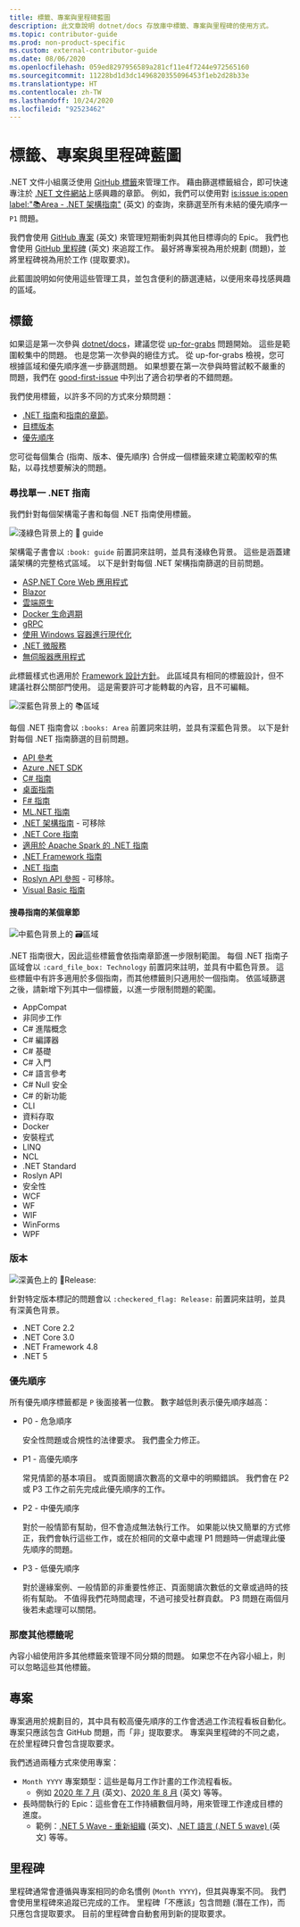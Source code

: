 ```yaml
---
title: 標籤、專案與里程碑藍圖
description: 此文章說明 dotnet/docs 存放庫中標籤、專案與里程碑的使用方式。
ms.topic: contributor-guide
ms.prod: non-product-specific
ms.custom: external-contributor-guide
ms.date: 08/06/2020
ms.openlocfilehash: 059ed8297956589a281cf11e4f7244e972565160
ms.sourcegitcommit: 11228bd1d3dc1496820355096453f1eb2d28b33e
ms.translationtype: HT
ms.contentlocale: zh-TW
ms.lasthandoff: 10/24/2020
ms.locfileid: "92523462"
---
```

# <a name="labels-projects-and-milestones-roadmap"></a>標籤、專案與里程碑藍圖

.NET 文件小組廣泛使用 [GitHub 標籤](https://github.com/dotnet/docs/labels)來管理工作。 藉由篩選標籤組合，即可快速專注於 [.NET 文件網站](https://docs.microsoft.com/dotnet)上感興趣的章節。 例如，我們可以使用對 [is:issue is:open label:":books:Area - .NET 架構指南"](https://github.com/dotnet/docs/issues?q=is%3Aissue+is%3Aopen+label%3A%22%3Abooks%3A+Area+-+.NET+Architecture+Guide%22) \(英文\) 的查詢，來篩選至所有未結的優先順序一 `P1` 問題。

我們會使用 [GitHub 專案](https://github.com/dotnet/docs/projects) \(英文\) 來管理短期衝刺與其他目標導向的 Epic。 我們也會使用 [GitHub 里程碑](https://github.com/dotnet/docs/milestones) \(英文\) 來追蹤工作。 最好將專案視為用於規劃 (問題)，並將里程碑視為用於工作 (提取要求)。

此藍圖說明如何使用這些管理工具，並包含便利的篩選連結，以便用來尋找感興趣的區域。

## <a name="labels"></a>標籤

如果這是第一次參與 [dotnet/docs](https://github.com/dotnet/docs)，建議您從 [up-for-grabs](https://github.com/dotnet/docs/labels/up-for-grabs) 問題開始。 這些是範圍較集中的問題。 也是您第一次參與的絕佳方式。 從 up-for-grabs 檢視，您可根據區域和優先順序進一步篩選問題。 如果想要在第一次參與時嘗試較不嚴重的問題，我們在 [good-first-issue](https://github.com/dotnet/docs/labels/good-first-issue) 中列出了適合初學者的不錯問題。

我們使用標籤，以許多不同的方式來分類問題：

- [.NET 指南](#find-a-single-net-guide)和[指南的章節](#search-one-section-of-a-guide)。
- [目標版本](#releases)
- [優先順序](#priority)

您可從每個集合 (指南、版本、優先順序) 合併成一個標籤來建立範圍較窄的焦點，以尋找想要解決的問題。

### <a name="find-a-single-net-guide"></a>尋找單一 .NET 指南

我們針對每個架構電子書和每個 .NET 指南使用標籤。

![淺綠色背景上的 :book: guide](./media/labels-projects/guide.png "架構指南標籤的前置詞")

架構電子書會以 `:book: guide` 前置詞來註明，並具有淺綠色背景。 這些是涵蓋建議架構的完整格式區域。 以下是針對每個 .NET 架構指南篩選的目前問題。

- [ASP.NET Core Web 應用程式](https://github.com/dotnet/docs/labels/%3Abook%3A%20guide%20-%20ASP.NET%20Core%20web%20apps)
- [Blazor](https://github.com/dotnet/docs/labels/%3Abook%3A%20guide%20-%20Blazor)
- [雲端原生](https://github.com/dotnet/docs/labels/%3Abook%3A%20guide%20-%20Cloud%20Native)
- [Docker 生命週期](https://github.com/dotnet/docs/labels/%3Abook%3A%20guide%20-%20Docker%20lifecycle)
- [gRPC](https://github.com/dotnet/docs/labels/%3Abook%3A%20guide%20-%20gRPC)
- [使用 Windows 容器進行現代化](https://github.com/dotnet/docs/labels/%3Abook%3A%20guide%20-%20Modernizing%20w%2F%20Windows%20containers)
- [.NET 微服務](https://github.com/dotnet/docs/labels/%3Abook%3A%20guide%20-%20.NET%20Microservices)
- [無伺服器應用程式](https://github.com/dotnet/docs/labels/%3Abook%3A%20guide%20-%20Serverless%20apps)

此標籤樣式也適用於 [Framework 設計方針](https://github.com/dotnet/docs/labels/%3Abook%3A%20guide%20-%20Framework%20Design%20Guidelines)。 此區域具有相同的標籤設計，但不建議社群公關部門使用。 這是需要許可才能轉載的內容，且不可編輯。

![深藍色背景上的 :books:區域](./media/labels-projects/area.png ".NET 指南區域標籤的前置詞")

每個 .NET 指南會以 `:books: Area` 前置詞來註明，並具有深藍色背景。 以下是針對每個 .NET 指南篩選的目前問題。

- [API 參考](https://github.com/dotnet/docs/labels/%3Abooks%3A%20Area%20-%20API%20Reference)
- [Azure .NET SDK](https://github.com/dotnet/docs/labels/%3Abooks%3A%20Area%20-%20Azure%20.NET%20SDk)
- [C# 指南](https://github.com/dotnet/docs/labels/%3Abooks%3A%20Area%20-%20C%23%20Guide)
- [桌面指南](https://github.com/dotnet/docs/labels/%3Abooks%3A%20Area%20-%20Desktop%20Guide)
- [F# 指南](https://github.com/dotnet/docs/labels/%3Abooks%3A%20Area%20-%20F%23%20Guide)
- [ML.NET 指南](https://github.com/dotnet/docs/labels/%3Abooks%3A%20Area%20-%20ML.NET%20Guide)
- [.NET 架構指南](https://github.com/dotnet/docs/labels/%3Abooks%3A%20Area%20-%20.NET%20Architecture%20Guide) - 可移除
- [.NET Core 指南](https://github.com/dotnet/docs/labels/%3Abooks%3A%20Area%20-%20.NET%20Core%20Guide)
- [適用於 Apache Spark 的 .NET 指南](https://github.com/dotnet/docs/labels/%3Abooks%3A%20Area%20-%20.NET%20for%20Apache%20Spark%20Guide)
- [.NET Framework 指南](https://github.com/dotnet/docs/labels/%3Abooks%3A%20Area%20-%20.NET%20Framework%20Guide)
- [.NET 指南](https://github.com/dotnet/docs/labels/%3Abooks%3A%20Area%20-%20.NET%20Guide)
- [Roslyn API 參照](https://github.com/dotnet/docs/labels/%3Abooks%3A%20Area%20-%20Roslyn%20API%20Reference) - 可移除。
- [Visual Basic 指南](https://github.com/dotnet/docs/labels/%3Abooks%3A%20Area%20-%20Visual%20Basic%20Guide)

#### <a name="search-one-section-of-a-guide"></a>搜尋指南的某個章節

![中藍色背景上的 :card_file_box:區域](./media/labels-projects/technology.png ".NET 指南子區域標籤的前置詞")

.NET 指南很大，因此這些標籤會依指南章節進一步限制範圍。 每個 .NET 指南子區域會以 `:card_file_box: Technology` 前置詞來註明，並具有中藍色背景。 這些標籤中有許多適用於多個指南，而其他標籤則只適用於一個指南。 依區域篩選之後，請新增下列其中一個標籤，以進一步限制問題的範圍。

- AppCompat
- 非同步工作
- C# 進階概念
- C# 編譯器
- C# 基礎
- C# 入門
- C# 語言參考
- C# Null 安全
- C# 的新功能
- CLI
- 資料存取
- Docker
- 安裝程式
- LINQ
- NCL
- .NET Standard
- Roslyn API
- 安全性
- WCF
- WF
- WIF
- WinForms
- WPF

### <a name="releases"></a>版本

![深黃色上的 :checkered_flag:Release:](./media/labels-projects/release.png "版本標籤的前置詞")

針對特定版本標記的問題會以 `:checkered_flag: Release:` 前置詞來註明，並具有深黃色背景。

- .NET Core 2.2
- .NET Core 3.0
- .NET Framework 4.8
- .NET 5

### <a name="priority"></a>優先順序

所有優先順序標籤都是 `P` 後面接著一位數。 數字越低則表示優先順序越高：

- P0 - 危急順序

  安全性問題或合規性的法律要求。 我們盡全力修正。
  
- P1 - 高優先順序

  常見情節的基本項目。 或頁面閱讀次數高的文章中的明顯錯誤。 我們會在 P2 或 P3 工作之前先完成此優先順序的工作。
  
- P2 - 中優先順序

  對於一般情節有幫助，但不會造成無法執行工作。  如果能以快又簡單的方式修正，我們會執行這些工作，或在於相同的文章中處理 P1 問題時一併處理此優先順序的問題。
  
- P3 - 低優先順序

  對於邊緣案例、一般情節的非重要性修正、頁面閱讀次數低的文章或過時的技術有幫助。 不值得我們花時間處理，不過可接受社群貢獻。 P3 問題在兩個月後若未處理可以關閉。

### <a name="what-about-the-other-labels"></a>那麼其他標籤呢

內容小組使用許多其他標籤來管理不同分類的問題。 如果您不在內容小組上，則可以忽略這些其他標籤。

## <a name="projects"></a>專案

專案適用於規劃目的，其中具有較高優先順序的工作會透過工作流程看板自動化。 專案只應該包含 GitHub 問題，而「非」提取要求。 專案與里程碑的不同之處，在於里程碑只會包含提取要求。

我們透過兩種方式來使用專案：

- `Month YYYY` 專案類型：這些是每月工作計畫的工作流程看板。
  - 例如 [2020 年 7 月](https://github.com/dotnet/docs/projects/103) \(英文\)、[2020 年 8 月](https://github.com/dotnet/docs/projects/117) \(英文\) 等等。
- 長時間執行的 Epic：這些會在工作持續數個月時，用來管理工作達成目標的進度。
  - 範例：[.NET 5 Wave - 重新組織](https://github.com/dotnet/docs/projects/105) \(英文\)、[.NET 語言 (.NET 5 wave) ](https://github.com/dotnet/docs/projects/106) \(英文\) 等等。

## <a name="milestones"></a>里程碑

里程碑通常會遵循與專案相同的命名慣例 (`Month YYYY`)，但其與專案不同。 我們會使用里程碑來追蹤已完成的工作。 里程碑「不應該」包含問題 (潛在工作)，而只應包含提取要求。 目前的里程碑會自動套用到新的提取要求。
